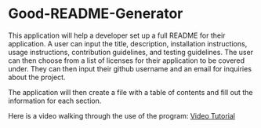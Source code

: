 # Good-README-Generator

This application will help a developer set up a full README for their application. A user can input the title, description, installation instructions, usage instructions, contribution guidelines, and testing guidelines. The user can then choose from a list of licenses for their application to be covered under. They can then input their github username and an email for inquiries about the project.

The application will then create a file with a table of contents and fill out the information for each section.

Here is a video walking through the use of the program: [Video Tutorial](https://drive.google.com/file/d/1-yWgDTbo0bW23GfTbzAtmnXnITQn7w2C/view)